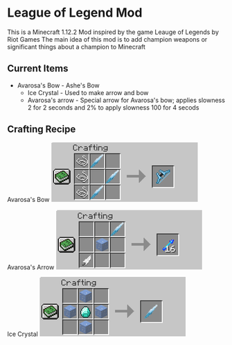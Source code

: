 # League of Legend Mod

This is a Minecraft 1.12.2 Mod inspired by the game Leauge of Legends by Riot Games
The main idea of this mod is to add champion weapons or significant things about a champion to Minecraft

## Current Items

* Avarosa's Bow - Ashe's Bow
	* Ice Crystal - Used to make arrow and bow
	* Avarosa's arrow - Special arrow for Avarosa's bow; applies slowness 2 for 2 seconds and 2% to apply slowness 100 for 4 secods


## Crafting Recipe

Avarosa's Bow
![](images/avaBow.png)

Avarosa's Arrow
![](images/avaArrow.png)

Ice Crystal
![](images/iceCrystal.png)

